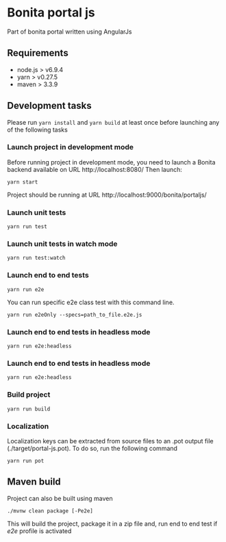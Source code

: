 # Bonita portal js

Part of bonita portal written using AngularJs

## Requirements
- node.js > v6.9.4 
- yarn > v0.27.5
- maven > 3.3.9

## Development tasks
Please run `yarn install` and `yarn build` at least once before launching any of the following tasks

### Launch project in development mode
Before running project in development mode, you need to launch a Bonita backend available on URL http://localhost:8080/
Then launch:

    yarn start
    
Project should be running at URL http://localhost:9000/bonita/portaljs/
    
### Launch unit tests
    yarn run test

### Launch unit tests in watch mode
    yarn run test:watch
    
### Launch end to end tests
    yarn run e2e
    
You can run specific e2e class test with this command line.

    yarn run e2eOnly --specs=path_to_file.e2e.js

### Launch end to end tests in headless mode
    yarn run e2e:headless

### Launch end to end tests in headless mode
    yarn run e2e:headless

### Build project
    yarn run build

### Localization
Localization keys can be extracted from source files to an .pot output file (./target/portal-js.pot). To do so, run the following command

    yarn run pot
    
## Maven build

Project can also be built using maven

    ./mvnw clean package [-Pe2e]

This will build the project, package it in a zip file and, run end to end test if _e2e_ profile is activated
